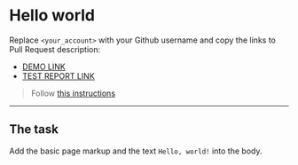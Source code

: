 # Hello world
Replace `<your_account>` with your Github username and copy the links to Pull Request description:
- [DEMO LINK](https://roman-lipatov.github.io/layout_hello-world/)
- [TEST REPORT LINK](https://roman-lipatov.github.io/layout_hello-world/report/html_report/)

> Follow [this instructions](https://mate-academy.github.io/layout_task-guideline/#how-to-solve-the-layout-tasks-on-github)
___

## The task 
Add the basic page markup and the text `Hello, world!` into the body.
